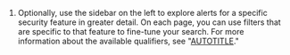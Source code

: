 1. Optionally, use the sidebar on the left to explore alerts for a specific security feature in greater detail. On each page, you can use filters that are specific to that feature to fine-tune your search. For more information about the available qualifiers, see "[AUTOTITLE](/code-security/security-overview/filtering-alerts-in-the-security-overview)."
